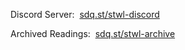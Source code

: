 <hr style="height:50px; visibility:hidden;" />
<!--Fuck Altspace. Maybe if they could ever get their shit together I may bring my event back to the platform.
<p>Altspace Channel:&nbsp;&nbsp;<a href="https://account.altvr.com/channels/storytime" target="_blank" id="channel">sdq.st/stwl-altvr</a></p>
<!---->
<p id="nextEvent"></p>
<p>Discord Server:&nbsp;&nbsp;<a href="https://discord.gg/DbQF7ze" id="discord">sdq.st/stwl-discord</a></p>
<p>Archived Readings:&nbsp;&nbsp;<a href="/stwl/archive" id="archive">sdq.st/stwl-archive</a></p>
<script src="/stwl/assets/js/event.js"></script>
<div style="display: none;" id="aScene"><a-scene sq-disableteleport sq-spawnpoint="position: 5 0 -25;" sq-maxoccupancy="number: 666" sq-clippingplane="near: 0.09; far: 1666;" sq-assetbundle="android: https://lunartiger.github.io/stwl/assets/storytime_android?v2; desktop: https://lunartiger.github.io/stwl/assets/storytime_standalonewindows?v2;" embedded>
</scene></div>
